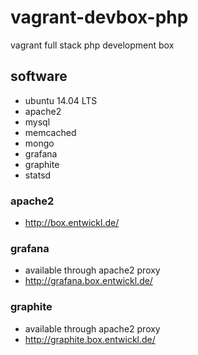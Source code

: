 # vagrant-devbox-php

vagrant full stack php development box

## software

* ubuntu 14.04 LTS
* apache2
* mysql
* memcached
* mongo
* grafana
* graphite
* statsd

### apache2

* http://box.entwickl.de/

### grafana

* available through apache2 proxy
* http://grafana.box.entwickl.de/

### graphite

* available through apache2 proxy
* http://graphite.box.entwickl.de/